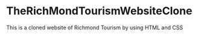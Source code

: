 # TheRichMondTourismWebsiteClone
This is a cloned website of Richmond Tourism by using HTML and CSS
